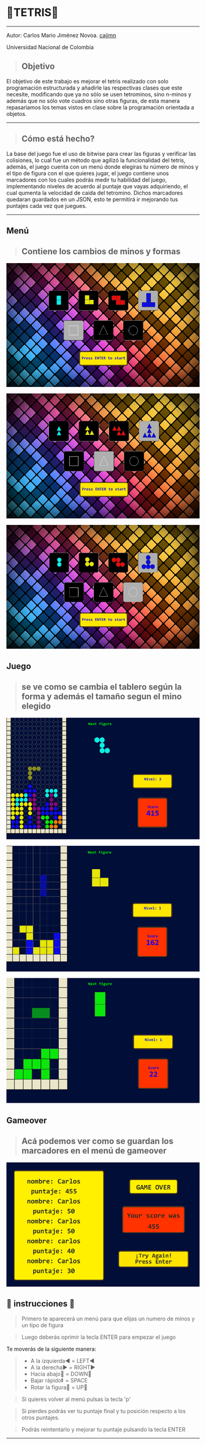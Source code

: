 # :gem:TETRIS:gem:
-------------------------------------------------------------
Autor: Carlos Mario Jiménez Novoa. [cajimn](https://github.com/cajimn)

Universidad Nacional de Colombia

> ## Objetivo
El objetivo de este trabajo es mejorar el tetris realizado con solo programación estructurada y añadirle las respectivas clases que este necesite, modificando que ya no sólo se usen tetrominos, sino n-minos y además que no sólo vote cuadros sino otras figuras, de esta manera repasariamos los temas vistos en clase sobre la programación orientada a objetos.


-------------------------------------------------------------
> ## Cómo está hecho?

La base del juego fue el uso de bitwise para crear las figuras y verificar las colisiones, lo cual fue un método que agilizó la funcionalidad del tetris, además, el juego cuenta con un menú donde elegiras tu número de minos y el tipo de figura con el que quieres jugar, el juego contiene unos marcadores con los cuales podrás medir tu habilidad del juego, implementando niveles de acuerdo al puntaje que vayas adquiriendo, el cual qumenta la velocidad de caida del tetromino. Dichos marcadores quedaran guardados en un JSON, esto te permitirá ir mejorando tus puntajes cada vez que juegues. 

-------------------------------------------------------------

## Menú

> ## Contiene los cambios de minos y formas

![](Images/iniciocuadro.png)

![](Images/iniciotriangulo.png)

![](Images/iniciocirculo.png)

## Juego

> ## se ve como se cambia el tablero según la forma y además el tamaño segun el mino elegido

![](Images/juego.png)

![](Images/juego3.png)

![](Images/inicio2.png)

## Gameover
> ## Acá podemos ver como se guardan los marcadores en el menú de gameover

![](Images/gameover.png)

## :hear_no_evil: instrucciones :hear_no_evil:

>  Primero te aparecerá un menú para que elijas un numero de minos y un tipo de figura

>  Luego deberás oprimir la tecla ENTER para empezar el juego 

  Te moverás de la siguiente manera:

  > - A la izquierda:arrow_backward: = LEFT:arrow_backward:
  > - A la derecha:arrow_forward: = RIGHT:arrow_forward:
  > - Hacia abajo:arrow_down_small: = DOWN:arrow_down_small:
  > - Bajar rápido:arrow_double_down: = SPACE
  > - Rotar la figura:arrows_counterclockwise: = UP:arrow_up_small:
  
>  Si quieres volver al menú pulsas la tecla 'p'

>  Si pierdes podrás ver tu puntaje final y tu posición respecto a los otros puntajes. 

>  Podrás reintentarlo y mejorar tu puntaje pulsando la tecla ENTER
--------------------------------------------------------------

